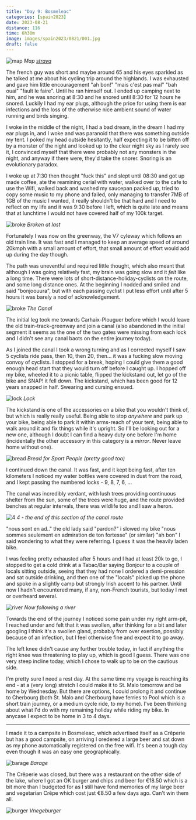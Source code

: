```yaml
--- 
title: "Day 9: Bosmeleac"
categories: [spain2023]
date: 2023-08-21
distance: 116
time: 6h30m
image: images/spain2023/0821/001.jpg
draft: false
---
```


![map](/images/spain2023/0821/map.png)
*Map [strava](https://www.strava.com/activities/9693432720)*

The french guy was short and maybe around 65 and his eyes sparkled as he
talked at me about his cycling trip around the highlands. I was exhausted and
gave him little encouragement "ah bon!" "mais c'est pas mal"  "bah ouai"
"fault le faire". Until he ran himself out. I ended up camping next to him,
and he was snoring at 8:30 and he snored until 8:30 for 12 hours he snored.
Luckily I had my ear plugs, although the price for using them is ear
infections and the loss of the otherwise nice ambient sound of water running
and birds singing.

I woke in the middle of the night, I had a bad dream, in the dream I had my
ear plugs in, and I woke and was paranoid that there was something outside my
tent. I poked my head outside hesitantly, half expecting it to be bitten off
by a monster of the night and looked up to the clear night sky as I rarely see
it, I convinced myself that there were probably not any monsters in the night,
and anyway if there were, they'd take the snorer. Snoring is an evolutionary
paradox.

I woke up at 7:30 then thought "fuck this" and slept until 08:30 and got up
made coffee, ate the reamining cerial with water, walked over to the cafe to
use the Wifi, walked back and washed my saucepan packed up, tried to copy some
music to my phone and failed, only managing to transfer 7MB of 1GB of the
music I wanted, it really shouldn't be that hard and I need to reflect on my
life and it was 9:30 before I left, which is quite late and means that at
lunchtime I would not have covered half of my 100k target.

![broke](/images/spain2023/0821/001.jpg)
*Broken at last*

Fortunately I was now on the greenway, the V7 cyleway which follows an old
train line. It was fast and I managed to keep an average speed of around
20kmph with a small amount of effort, that small amount of effort would add up
during the day though.

The path was uneventful and required little thought, which also meant that
although I was going relatively fast, my brain was going slow and it _felt_
like a long time. There were lots of short-distance-holiday-cyclists on the
route, and some long distance ones. At the beginning I nodded and smiled and
said "bonjoouura", but with each passing cyclist I put less effort until after
5 hours it was barely a nod of acknowledgement.

![broke](/images/spain2023/0821/002.jpg)
*The Canal*

The initial leg took me towards Carhaix-Plouguer before which I would leave
the old train-track-greenway and join a canal (also abandoned in the initial
segment it seems as the one of the two gates were missing from each lock and I
didn't see any canal baots on the entire journey today).

As I joined the canal I took a wrong turning and as I corrected myself I saw 5
cyclists ride pass, then 10, then 20, then... it was a fucking slow moving
convoy of cyclists. I stopped for a break, hoping I could give them a good
enough head start that they would turn off before I caught up. I hopped off my
bike, wheeled it to a picnic table, flipped the kickstand out, let go of the
bike and SNAP! it fell down. The kickstand, which has been good for 12 years
snapped in half. Swearing and cursing ensued.

![lock](/images/spain2023/0821/003.jpg)
*Lock*

The kickstand is one of the accessories on a bike that you wouldn't think of,
but which is really really useful. Being able to stop _anywhere_ and park up
your bike, being able to park it within arms-reach of your tent, being able to
walk around it and fix things while it's upright. So I'll be looking out for a
new one, although I doubt I can find a heavy duty one before I'm home
(incidentally the other accessory in this category is a _mirror_. Never leave
home without one).

![bread](/images/spain2023/0821/004.jpg)
*Bread for Sport People (pretty good too)*

I continued down the canal. It was fast, and it kept being fast, after ten
kilometers I noticed my water bottles were covered in dust from the road, and
I kept passing the numbered locks - 9, 8, 7, 6, ...

The canal was incredibly verdant, with lush trees providing continuous shelter
from the sun, some of the trees were huge, and the route provided benches at
regular intervals, there was wildlife too and I saw a heron.

![4](/images/spain2023/0821/005.jpg)
*4 - the end of this section of the canal route*

"nous sont en ad.." the old lady said "pardon?" i slowed my bike "nous sommes
seulement en admiration de ton fortesse" (or similar) "ah bon" I said wondering
to what they were referring. I guess it was the heavily laden bike.

I was feeling pretty exhausted after 5 hours and I had at least 20k to go, I
stopped to get a cold drink at a Tabac/Bar saying Bonjour to a couple of
locals sitting outside, seeing that they had none I ordered a demi-pression
and sat outside drinking, and then one of the "locals" picked up the phone and
spoke in a slightly camp but strongly Irish accent to his partner. Until now I
hadn't encountered many, if any, non-French tourists, but today I met or
overheard several.

![river](/images/spain2023/0821/007.jpg)
*Now following a river*

Towards the end of the journey I noticed some pain under my right arm-pit, I
reached under and felt that it was swollen, after thinking for a bit and later
googling I think it's a swollen gland, probably from over exertion, possibly
because of an infection, but I feel otherwise fine and expect it to go away.

The left knee didn't cause any further trouble today, in fact if anything the right
knee was threatening to play up, which  is good I guess. There was one very
steep incline today, which I chose to walk up to be on the cautious side.

I'm pretty sure I need a rest day. At the same time my voyage is reaching its
end - at a (very long) stretch I could make it to St. Malo tomorrow and be
home by Wednesday. But there are options, I could prolong it and continue to
Cherbourg (both St. Malo and Cherbourg have ferries to Pool which is a short
train journey, or a medium cycle ride, to my home). I've been thinking about
what I'd do with my remaining holiday while riding my bike. In anycase I
expect to be home in 3 to 4 days.

---

I made it to a campsite in Bosmeleac, which advertised itself as a Crêperie
but has a good campsite, on arriving I oredered a large beer and sat down as
my phone automatically registered on the free wifi. It's been a tough day even
though it was an easy one geographically.

![barage](/images/spain2023/0821/008.jpg)
*Barage*

The Crêperie was closed, but there was a restaurant on the other side of the
lake, where I got an OK burger and chips and beer for €18.50 which is a bit
more than I budgeted for as I still have fond memories of my large beer and
vegetarian Crêpe which cost just €8.50 a few days ago. Can't win them all.

![burger](/images/spain2023/0821/009.jpg)
*Vnegeburger*

